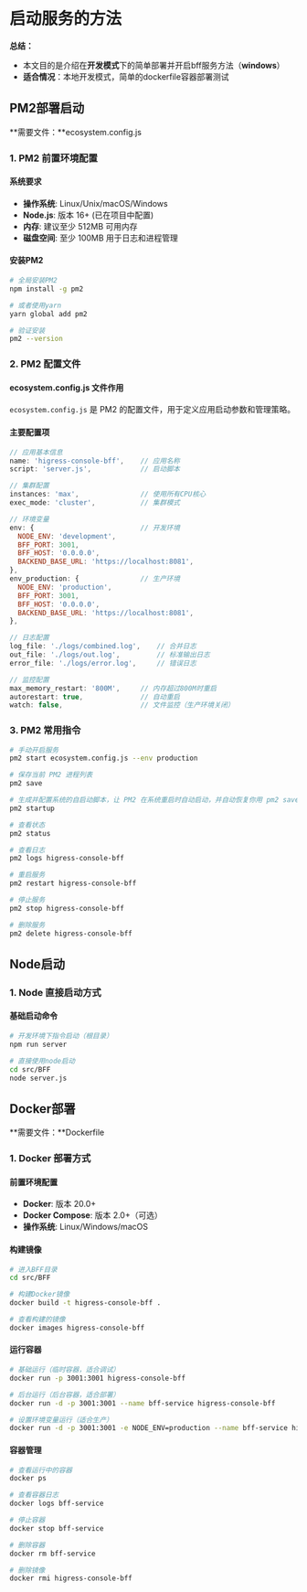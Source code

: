 # 启动服务的方法

**总结：**

- 本文目的是介绍在**开发模式**下的简单部署并开启bff服务方法（**windows**）
- **适合情况**：本地开发模式，简单的dockerfile容器部署测试

## PM2部署启动

**需要文件：**ecosystem.config.js

### 1. PM2 前置环境配置

#### 系统要求

- **操作系统**: Linux/Unix/macOS/Windows
- **Node.js**: 版本 16+ (已在项目中配置)
- **内存**: 建议至少 512MB 可用内存
- **磁盘空间**: 至少 100MB 用于日志和进程管理

#### 安装PM2

```bash
# 全局安装PM2
npm install -g pm2

# 或者使用yarn
yarn global add pm2

# 验证安装
pm2 --version
```

### 2. PM2 配置文件

#### ecosystem.config.js 文件作用

`ecosystem.config.js` 是 PM2 的配置文件，用于定义应用启动参数和管理策略。

#### 主要配置项

```javascript
// 应用基本信息
name: 'higress-console-bff',    // 应用名称
script: 'server.js',            // 启动脚本

// 集群配置
instances: 'max',               // 使用所有CPU核心
exec_mode: 'cluster',           // 集群模式

// 环境变量
env: {                          // 开发环境
  NODE_ENV: 'development',
  BFF_PORT: 3001,
  BFF_HOST: '0.0.0.0',
  BACKEND_BASE_URL: 'https://localhost:8081',
},
env_production: {               // 生产环境
  NODE_ENV: 'production',
  BFF_PORT: 3001,
  BFF_HOST: '0.0.0.0',
  BACKEND_BASE_URL: 'https://localhost:8081',
},

// 日志配置
log_file: './logs/combined.log',    // 合并日志
out_file: './logs/out.log',         // 标准输出日志
error_file: './logs/error.log',     // 错误日志

// 监控配置
max_memory_restart: '800M',     // 内存超过800M时重启
autorestart: true,              // 自动重启
watch: false,                   // 文件监控（生产环境关闭）
```

### 3. PM2 常用指令

```bash
# 手动开启服务
pm2 start ecosystem.config.js --env production

# 保存当前 PM2 进程列表
pm2 save

# 生成并配置系统的自启动脚本，让 PM2 在系统重启时自动启动，并自动恢复你用 pm2 save 保存的进程列表。
pm2 startup

# 查看状态
pm2 status

# 查看日志
pm2 logs higress-console-bff

# 重启服务
pm2 restart higress-console-bff

# 停止服务
pm2 stop higress-console-bff

# 删除服务
pm2 delete higress-console-bff
```



## Node启动

### 1. Node 直接启动方式

#### 基础启动命令

```bash
# 开发环境下指令启动（根目录）
npm run server 

# 直接使用node启动
cd src/BFF
node server.js
```



## Docker部署

**需要文件：**Dockerfile

### 1. Docker 部署方式

#### 前置环境配置

- **Docker**: 版本 20.0+ 
- **Docker Compose**: 版本 2.0+（可选）
- **操作系统**: Linux/Windows/macOS

#### 构建镜像

```bash
# 进入BFF目录
cd src/BFF

# 构建Docker镜像
docker build -t higress-console-bff .

# 查看构建的镜像
docker images higress-console-bff
```

#### 运行容器

```bash
# 基础运行（临时容器，适合调试）
docker run -p 3001:3001 higress-console-bff

# 后台运行（后台容器，适合部署）
docker run -d -p 3001:3001 --name bff-service higress-console-bff

# 设置环境变量运行（适合生产）
docker run -d -p 3001:3001 -e NODE_ENV=production --name bff-service higress-console-bff
```

#### 容器管理

```bash
# 查看运行中的容器
docker ps

# 查看容器日志
docker logs bff-service

# 停止容器
docker stop bff-service

# 删除容器
docker rm bff-service

# 删除镜像
docker rmi higress-console-bff
```

